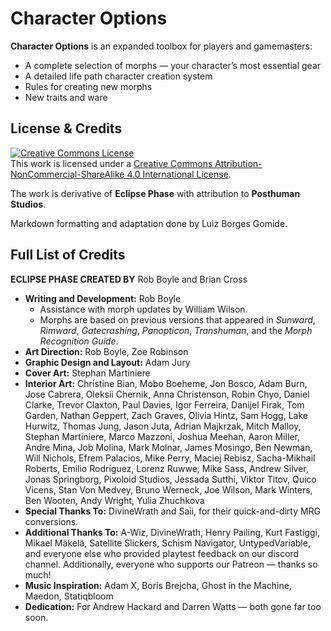 # Character Options

**Character Options** is an expanded toolbox for players and gamemasters:

- A complete selection of morphs — your character’s most essential gear
- A detailed life path character creation system
- Rules for creating new morphs
- New traits and ware

## License & Credits

<a rel="license" href="http://creativecommons.org/licenses/by-nc-sa/4.0/"><img alt="Creative Commons License" style="border-width:0" src="https://i.creativecommons.org/l/by-nc-sa/4.0/88x31.png" /></a><br />
This work is licensed under a <a rel="license" href="http://creativecommons.org/licenses/by-nc-sa/4.0/">Creative Commons Attribution-NonCommercial-ShareAlike 4.0 International License</a>.

The work is derivative of **Eclipse Phase** with attribution to **Posthuman Studios**.

Markdown formatting and adaptation done by Luiz Borges Gomide.

## Full List of Credits

**ECLIPSE PHASE CREATED BY** Rob Boyle and Brian Cross

<div class="stat-list">

- **Writing and Development:** Rob Boyle
  - Assistance with morph updates by William Wilson.
  - Morphs are based on previous versions that appeared in _Sunward_, _Rimward_, _Gatecrashing_, _Panopticon_, _Transhuman_, and the _Morph Recognition Guide_.
- **Art Direction:** Rob Boyle, Zoe Robinson
- **Graphic Design and Layout:** Adam Jury
- **Cover Art:** Stephan Martiniere
- **Interior Art:** Christine Bian, Mobo Boeheme, Jon Bosco, Adam Burn, Jose Cabrera, Oleksii Chernik, Anna Christenson, Robin Chyo, Daniel Clarke, Trevor Claxton, Paul Davies, Igor Ferreira, Danijel Firak, Tom Garden, Nathan Geppert, Zach Graves, Olivia Hintz, Sam Hogg, Lake Hurwitz, Thomas Jung, Jason Juta, Adrian Majkrzak, Mitch Malloy, Stephan Martiniere, Marco Mazzoni, Joshua Meehan, Aaron Miller, Andre Mina, Job Molina, Mark Molnar,
James Mosingo, Ben Newman, Will Nichols, Efrem Palacios, Mike Perry,
Maciej Rebisz, Sacha-Mikhail Roberts, Emilio Rodríguez, Lorenz Ruwwe,
Mike Sass, Andrew Silver, Jonas Springborg, Pixoloid Studios, Jessada Sutthi, Viktor Titov, Quico Vicens, Stan Von Medvey, Bruno Werneck, Joe Wilson, Mark Winters, Ben Wooten, Andy Wright, Yulia Zhuchkova
- **Special Thanks To:** DivineWrath and Saii, for their quick-and-dirty MRG conversions.
- **Additional Thanks To:** A-Wiz, DivineWrath, Henry Pailing, Kurt Fastiggi, Mikael Mäkelä, Satellite Slickers, Schism Navigator, UntypedVariable, and everyone else who provided playtest feedback on our discord channel. Additionally, everyone who supports our Patreon — thanks so much!
- **Music Inspiration:** Adam X, Boris Brejcha, Ghost in the Machine, Maedon, Statiqbloom
- **Dedication:** For Andrew Hackard and Darren Watts — both gone far too soon.

</div>
